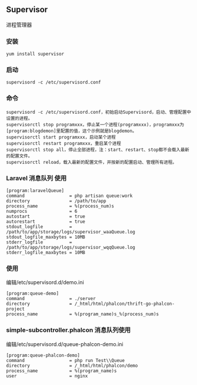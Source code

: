 ## Supervisor
进程管理器

### 安装
~~~
yum install supervisor
~~~

### 启动
~~~
supervisord -c /etc/supervisord.conf
~~~

### 命令
~~~
supervisord -c /etc/supervisord.conf，初始启动Supervisord，启动、管理配置中设置的进程。
supervisorctl stop programxxx，停止某一个进程(programxxx)，programxxx为[program:blogdemon]里配置的值，这个示例就是blogdemon。
supervisorctl start programxxx，启动某个进程
supervisorctl restart programxxx，重启某个进程
supervisorctl stop all，停止全部进程，注：start、restart、stop都不会载入最新的配置文件。
supervisorctl reload，载入最新的配置文件，并按新的配置启动、管理所有进程。
~~~

### Laravel 消息队列 使用
~~~
[program:laravelQueue]
command                 = php artisan queue:work
directory               = /path/to/app
process_name            = %(process_num)s
numprocs                = 6
autostart               = true
autorestart             = true
stdout_logfile          = /path/to/app/storage/logs/supervisor_waaQueue.log
stdout_logfile_maxbytes = 10MB
stderr_logfile          = /path/to/app/storage/logs/supervisor_wqqQueue.log
stderr_logfile_maxbytes = 10MB
~~~

### 使用
编辑/etc/supervisord.d/demo.ini
~~~
[program:queue-demo]
command                 = ./server
directory               = /_html/html/phalcon/thrift-go-phalcon-project
process_name            = %(program_name)s_%(process_num)s
~~~

### simple-subcontroller.phalcon 消息队列使用
编辑/etc/supervisord.d/queue-phalcon-demo.ini
~~~
[program:queue-phalcon-demo]
command                 = php run Test\\Queue
directory               = /_html/html/phalcon/demo
process_name            = %(program_name)s
user                    = nginx
~~~